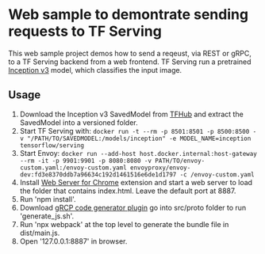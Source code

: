 #  Web sample to demontrate sending requests to TF Serving

This web sample project demos how to send a reqeust, via REST or gRPC, to a
TF Serving backend from a web frontend. TF Serving run a pretrained [Inception v3](https://tfhub.dev/google/imagenet/inception_v3/classification/5)
model, which classifies the input image.

## Usage

1. Download the Inception v3 SavedModel from [TFHub](https://tfhub.dev/google/imagenet/inception_v3/classification/5)
   and extract the SavedModel into a versioned folder.
2. Start TF Serving with:
`docker run -t --rm -p 8501:8501 -p 8500:8500 -v "/PATH/TO/SAVEDMODEL:/models/inception" -e MODEL_NAME=inception tensorflow/serving`
3. Start Envoy:
`docker run --add-host host.docker.internal:host-gateway --rm -it -p 9901:9901 -p 8080:8080 -v PATH/TO/envoy-custom.yaml:/envoy-custom.yaml envoyproxy/envoy-dev:fd3e8370ddb7a96634c192d1461516e6de1d1797 -c /envoy-custom.yaml`
4. Install [Web Server for Chrome](https://chrome.google.com/webstore/detail/web-server-for-chrome/ofhbbkphhbklhfoeikjpcbhemlocgigb?hl=en) 
   extension and start a web server to load the folder that contains 
   index.html. Leave the default port at 8887. 
5. Run 'npm install'.
6. Download [gRCP code generator plugin](https://github.com/grpc/grpc-web/releases/download/1.3.1/protoc-gen-grpc-web-1.3.1-linux-x86_64)
   go into src/proto folder to run 'generate_js.sh'.
7. Run 'npx webpack' at the top level to generate the bundle file in 
   dist/main.js.
6. Open '127.0.0.1:8887' in browser.
